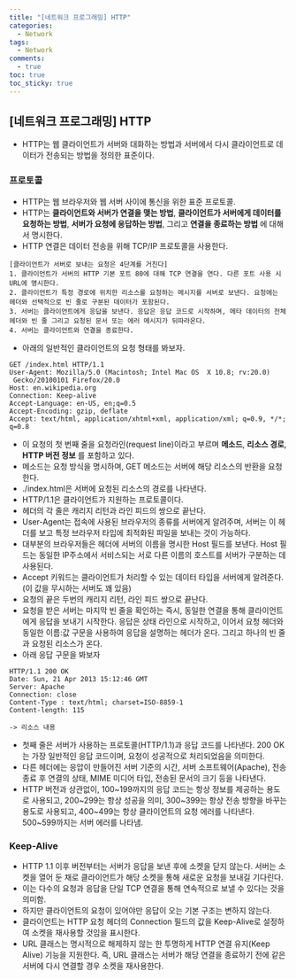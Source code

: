 ```yaml
---
title: "[네트워크 프로그래밍] HTTP"
categories:
  - Network
tags:
  - Network
comments:
  - true
toc: true
toc_sticky: true
---
```

## [네트워크 프로그래밍] HTTP
* HTTP는 웹 클라이언트가 서버와 대화하는 방법과 서버에서 다시 클라이언트로 데이터가 전송되는 방법을 정의한 표준이다.

### 프로토콜
* HTTP는 웹 브라우저와 웹 서버 사이에 통신을 위한 표준 프로토콜.
* HTTP는 __클라이언트와 서버가 연결을 맺는 방법__, __클라이언트가 서버에게 데이터를 요청하는 방법__, __서버가 요청에 응답하는 방법__, 그리고 __연결을 종료하는 방법__ 에 대해서 명시한다. 
* HTTP 연결은 데이터 전송을 위해 TCP/IP 프로토콜을 사용한다.

```
[클라이언트가 서버로 보내는 요청은 4단계를 거친다]
1. 클라이언트가 서버의 HTTP 기본 포트 80에 대해 TCP 연결을 연다. 다른 포트 사용 시 URL에 명시한다.
2. 클라이언트가 특정 경로에 위치한 리소스를 요청하는 메시지를 서버로 보낸다. 요청에는 헤더와 선택적으로 빈 줄로 구분된 데이터가 포함된다.
3. 서버는 클라이언트에게 응답을 보낸다. 응답은 응답 코드로 시작하며, 메타 데이터의 전체 헤더와 빈 줄 그리고 요청된 문서 또는 에러 메시지가 뒤따라온다.
4. 서버는 클라이언트와 연결을 종료한다.
```

* 아래의 일반적인 클라이언트의 요청 형태를 봐보자.

```
GET /index.html HTTP/1.1
User-Agent: Mozilla/5.0 (Macintosh; Intel Mac OS  X 10.8; rv:20.0)
 Gecko/20100101 Firefox/20.0
Host: en.wikipedia.org
Connection: Keep-alive
Accept-Language: en-US, en;q=0.5
Accept-Encoding: gzip, deflate
Accept: text/html, application/xhtml+xml, application/xml; q=0.9, */*; q=0.8
```

* 이 요청의 첫 번째 줄을 요청라인(request line)이라고 부르며 __메소드__, __리소스 경로__, __HTTP 버전 정보__ 를 포함하고 있다.
* 메소드는 요청 방식을 명시하며, GET 메소드는 서버에 해당 리소스의 반환을 요청한다.
* ./index.html은 서버에 요청된 리소스의 경로를 나타낸다.
* HTTP/1.1은 클라이언트가 지원하는 프로토콜이다.
* 헤더의 각 줄은 캐리지 리턴과 라인 피드의 쌍으로 끝난다.
* User-Agent는 접속에 사용된 브라우저의 종류를 서버에게 알려주며, 서버는 이 헤더를 보고 특정 브라우저 타입에 최적화된 파일을 보내는 것이 가능하다.
* 대부분의 브라우저들은 헤더에 서버의 이름을 명시한 Host 필드를 보낸다. Host 필드는 동일한 IP주소에서 서비스되는 서로 다른 이름의 호스트를 서버가 구분하는 데 사용된다.
* Accept 키워드는 클라이언트가 처리할 수 있는 데이터 타입을 서버에게 알려준다.(이 값을 무시하는 서버도 꽤 있음)
* 요청의 끝은 두번의 캐리지 리턴, 라인 피드 쌍으로 끝난다.
* 요청을 받은 서버는 마지막 빈 줄을 확인하는 즉시, 동일한 연결을 통해 클라이언트에게 응답을 보내기 시작한다. 응답은 상태 라인으로 시작하고, 이어서 요청 헤더와 동일한 이름:값 구문을 사용하여 응답을 설명하는 헤더가 온다. 그리고 하나의 빈 줄과 요청된 리소스가 온다.
* 아래 응답 구문을 봐보자

```
HTTP/1.1 200 OK
Date: Sun, 21 Apr 2013 15:12:46 GMT
Server: Apache
Connection: close
Content-Type : text/html; charset=ISO-8859-1
Content-length: 115

-> 리소스 내용
```

* 첫째 줄은 서버가 사용하는 프로토콜(HTTP/1.1)과 응답 코드를 나타낸다. 200 OK는 가장 일반적인 응답 코드이며, 요청이 성공적으로 처리되었음을 의미한다.
* 다른 헤더에는 응압이 만들어진 서버 기준의 시간, 서버 소프트웨어(Apache), 전송 종료 후 연결의 상태, MIME 미디어 타입, 전송된 문서의 크기 등을 나타낸다.
* HTTP 버전과 상관없이, 100~199까지의 응답 코드는 항상 정보를 제공하는 용도로 사용되고, 200~299는 항상 성공을 의미, 300~399는 항상 전송 방향을 바꾸는 용도로 사용되고, 400~499는 항상 클라이언트의 요청 에러를 나타낸다. 500~599까지는 서버 에러를 나타냄.

### Keep-Alive
* HTTP 1.1 이후 버전부터는 서버가 응답을 보낸 후에 소켓을 닫지 않는다. 서버는 소켓을 열어 둔 채로 클라이언트가 해당 소켓을 통해 새로운 요청을 보내길 기다린다.
* 이는 다수의 요청과 응답을 단일 TCP 연결을 통해 연속적으로 보낼 수 있다는 것을 의미함.
* 하지만 클라이언트의 요청이 있어야만 응답이 오는 기본 구조는 변하지 않는다.
* 클라이언트는 HTTP 요청 헤더의 Connection 필드의 값을 Keep-Alive로 설정하여 소켓을 재사용할 것임을 표시한다.
* URL 클래스는 명시적으로 해제하지 않는 한 투명하게 HTTP 연결 유지(Keep Alive) 기능을 지원한다. 즉, URL 클래스는 서버가 해당 연결을 종료하기 전에 같은 서버에 다시 연결할 경우 소켓을 재사용한다.
